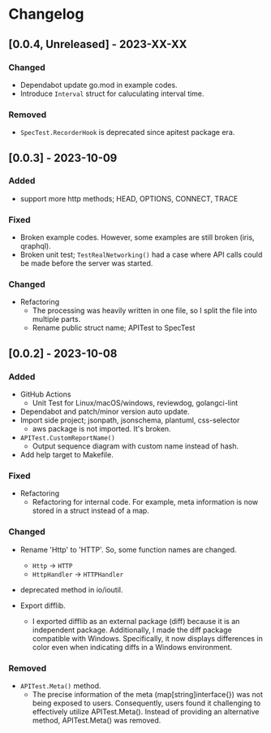 # Changelog

## [0.0.4, Unreleased] - 2023-XX-XX
### Changed
- Dependabot update go.mod in example codes.
- Introduce `Interval` struct for caluculating interval time.

### Removed
- `SpecTest.RecorderHook` is deprecated since apitest package era.

## [0.0.3] - 2023-10-09
### Added
- support more http methods; HEAD, OPTIONS, CONNECT, TRACE

### Fixed
- Broken example codes. However, some examples are still broken (iris, qraphql).
- Broken unit test; `TestRealNetworking()` had a case where API calls could be made before the server was started.

### Changed
- Refactoring
  - The processing was heavily written in one file, so I split the file into multiple parts.
  - Rename public struct name; APITest to SpecTest

## [0.0.2] - 2023-10-08

### Added
- GitHub Actions
  - Unit Test for Linux/macOS/windows, reviewdog, golangci-lint
- Dependabot and patch/minor version auto update.
- Import side project; jsonpath, jsonschema, plantuml, css-selector
  - aws package is not imported. It's broken.
- `APITest.CustomReportName()`
  - Output sequence diagram with custom name instead of hash.
- Add help target to Makefile.

### Fixed
- Refactoring
  - Refactoring for internal code. For example, meta information is now stored in a struct instead of a map.

### Changed
- Rename 'Http' to 'HTTP'. So, some function names are changed.
  - `Http` -> `HTTP`
  - `HttpHandler` -> `HTTPHandler`
- deprecated method in io/ioutil.

- Export difflib. 
  - I exported difflib as an external package (diff) because it is an independent package. Additionally, I made the diff package compatible with Windows. Specifically, it now displays differences in color even when indicating diffs in a Windows environment.

### Removed
- `APITest.Meta()` method.
  - The precise information of the meta (map[string]interface{}) was not being exposed to users. Consequently, users found it challenging to effectively utilize APITest.Meta(). Instead of providing an alternative method, APITest.Meta() was removed.
